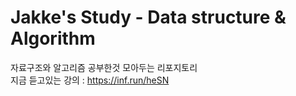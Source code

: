 <H1>Jakke's Study - Data structure & Algorithm</H1>

자료구조와 알고리즘 공부한것 모아두는 리포지토리<br/>
지금 듣고있는 강의 : https://inf.run/heSN
